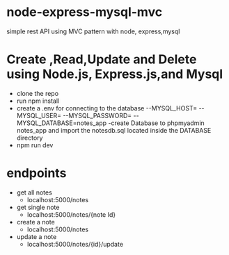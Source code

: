 # node-express-mysql-mvc
simple rest API using MVC pattern with node, express,mysql
# Create ,Read,Update and Delete using Node.js, Express.js,and Mysql
- clone the repo
- run npm install
- create a .env for connecting to the database
    --MYSQL_HOST=
    --MYSQL_USER=
    --MYSQL_PASSWORD=
    --MYSQL_DATABASE=notes_app
-create Database to phpmyadmin notes_app and import the notesdb.sql located inside the DATABASE directory
- npm run dev
# endpoints
- get all notes
  - localhost:5000/notes
- get single note
  - localhost:5000/notes/{note Id}
- create a note
  - localhost:5000/notes
- update a note
  - localhost:5000/notes/{id}/update


